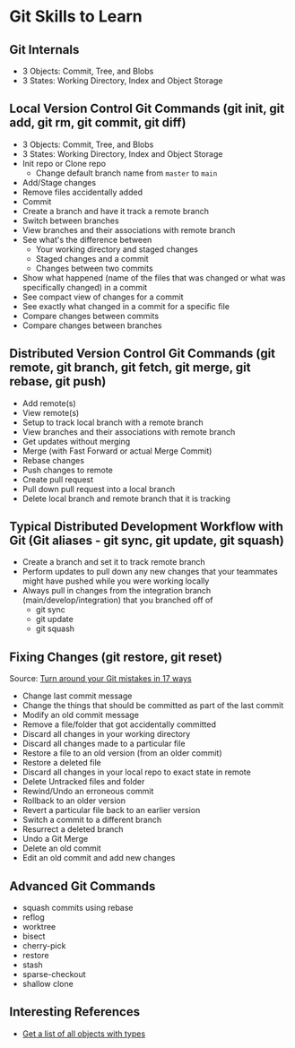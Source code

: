 # Git Skills to Learn

## Git Internals
- 3 Objects: Commit, Tree, and Blobs
- 3 States: Working Directory, Index and Object Storage

## Local Version Control Git Commands (git init, git add, git rm, git commit, git diff)
- 3 Objects: Commit, Tree, and Blobs
- 3 States: Working Directory, Index and Object Storage
- Init repo or Clone repo
    + Change default branch name from `master` to `main`
- Add/Stage changes
- Remove files accidentally added
- Commit
- Create a branch and have it track a remote branch
- Switch between branches
- View branches and their associations with remote branch
- See what's the difference between 
    - Your working directory and staged changes
    - Staged changes and a commit
    - Changes between two commits
- Show what happened (name of the files that was changed or what was specifically changed) in a commit
- See compact view of changes for a commit
- See exactly what changed in a commit for a specific file
- Compare changes between commits
- Compare changes between branches

## Distributed Version Control Git Commands (git remote, git branch, git fetch, git merge, git rebase, git push)
- Add remote(s)
- View remote(s)
- Setup to track local branch with a remote branch
- View branches and their associations with remote branch
- Get updates without merging
- Merge (with Fast Forward or actual Merge Commit)
- Rebase changes
- Push changes to remote
- Create pull request
- Pull down pull request into a local branch
- Delete local branch and remote branch that it is tracking

## Typical Distributed Development Workflow with Git (Git aliases - git sync, git update, git squash)
- Create a branch and set it to track remote branch
- Perform updates  to pull down any new changes that your teammates might have pushed while you were working locally
- Always pull in changes from the integration branch (main/develop/integration) that you branched off of
    - git sync
    - git update
    - git squash
## Fixing Changes (git restore, git reset)
Source: [Turn around your Git mistakes in 17 ways](https://dev.to/smitterhane/turn-around-your-git-mistakes-in-17-ways-2mn1)
- Change last commit message
- Change the things that should be committed as part of the last commit
- Modify an old commit message
- Remove a file/folder that got accidentally committed 
- Discard all changes in your working directory
- Discard all changes made to a particular file
- Restore a file to an old version (from an older commit)
- Restore a deleted file
- Discard all changes in your local repo to exact state in remote
- Delete Untracked files and folder
- Rewind/Undo an erroneous commit
- Rollback to an older version
- Revert a particular file back to an earlier version
- Switch a commit to a different branch
- Resurrect a deleted branch
- Undo a Git Merge
- Delete an old commit
- Edit an old commit and add new changes
## Advanced Git Commands
- squash commits using rebase
- reflog
- worktree
- bisect
- cherry-pick
- restore
- stash
- sparse-checkout
- shallow clone 

## Interesting References
- [Get a list of all objects with types](https://stackoverflow.com/questions/1595631/how-to-get-a-list-of-all-blobs-in-a-repository-in-git)